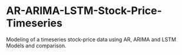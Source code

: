 # AR-ARIMA-LSTM-Stock-Price-Timeseries
Modeling of a timeseries stock-price data using AR, ARIMA and LSTM Models and comparison.
